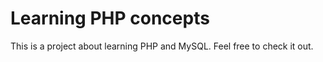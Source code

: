 # Learning PHP concepts

This is a project about learning PHP and MySQL. Feel free to check it out.



